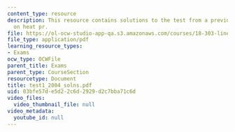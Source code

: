 ```yaml
---
content_type: resource
description: This resource contains solutions to the test from a previous year based
  on heat pr.
file: https://ol-ocw-studio-app-qa.s3.amazonaws.com/courses/18-303-linear-partial-differential-equations-fall-2006/03bfe57de5d22c6d2929d2c7bba71c6d_test1_2004_solns.pdf
file_type: application/pdf
learning_resource_types:
- Exams
ocw_type: OCWFile
parent_title: Exams
parent_type: CourseSection
resourcetype: Document
title: test1_2004_solns.pdf
uid: 03bfe57d-e5d2-2c6d-2929-d2c7bba71c6d
video_files:
  video_thumbnail_file: null
video_metadata:
  youtube_id: null
---
```

